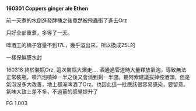 **160301 Coppers ginger ale Ethen**

前一天煮的水倒進發酵桶之後竟然被飛蟲衝了進去Orz

只好全部重煮，多等了一天。

啤酒王的桶子容量不到17L，幾乎溢出來，所以換成25L的

一樣保鮮膜水封

160318 終於裝瓶Orz, 這次裝瓶大爆走.... 酒通過管道時大量釋放氣泡，導致無法正常裝瓶，噴汽泡噴掉一半之後又會消到剩一半囧。聽阿索建議拔掉控酒頭，但是氣泡沒多大改善，地上都淹啤酒了Orz。也因此這一批應該很容易感染，要留意。氣味大致上差不多，不過薑的感覺提升了

FG 1.003


